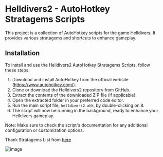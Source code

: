 # Helldivers2 - AutoHotkey Stratagems Scripts

This project is a collection of AutoHotkey scripts for the game Helldivers. It provides various stratagems and shortcuts to enhance gameplay.

## Installation

To install and use the Helldivers2 AutoHotkey Stratagems Scripts, follow these steps:

1. Download and install AutoHotkey from the official website (https://www.autohotkey.com/).
2. Clone or download the Helldivers2 repository from GitHub.
3. Extract the contents of the downloaded ZIP file (if applicable).
4. Open the extracted folder in your preferred code editor.
5. Run the main script file, `helldivers2.ahk`, by double-clicking on it.
6. The script will now be running in the background, ready to enhance your Helldivers gameplay.

Note: Make sure to check the script's documentation for any additional configuration or customization options.

Thank Stratagems List from [here](https://steamcommunity.com/sharedfiles/filedetails/?id=3166543565)

![image](https://github.com/cloverink/autohotkey-helldivers-stratagems/assets/26240331/a882118e-5c8b-47ee-84d6-d26da06163bb)
